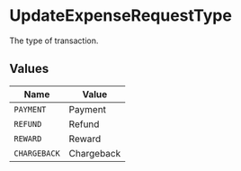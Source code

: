 # UpdateExpenseRequestType

The type of transaction.


## Values

| Name         | Value        |
| ------------ | ------------ |
| `PAYMENT`    | Payment      |
| `REFUND`     | Refund       |
| `REWARD`     | Reward       |
| `CHARGEBACK` | Chargeback   |